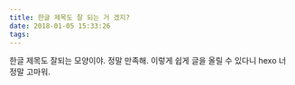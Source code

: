 ```yaml
---
title: 한글 제목도 잘 되는 거 겠지?
date: 2018-01-05 15:33:26
tags:
---
```


한글 제목도 잘되는 모양이야. 정말 만족해. 이렇게 쉽게 글을 올릴 수
있다니 hexo 너 정말 고마워.
